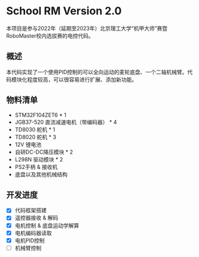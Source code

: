 # School RM Version 2.0
本项目是参与2022年（延期至2023年）北京理工大学“机甲大师”赛暨RoboMaster校内选拔赛的电控代码。

## 概述
本代码实现了一个使用PID控制的可以全向运动的麦轮底盘、一个二轴机械臂。代码模块化程度较高，可以很容易进行扩展、添加新功能。

## 物料清单
- STM32F104ZET6 * 1
- JGB37-520 直流减速电机（带编码器） * 4
- TD8030 舵机 * 1
- TD8020 舵机 * 3
- 12V 锂电池
- 自研DC-DC降压模块 * 2
- L298N 驱动模块 * 2
- PS2手柄 & 接收机
- 底盘以及其他机械结构

## 开发进度
- [x] 代码框架搭建
- [x] 遥控器接收 & 解码
- [x] 电机控制 & 底盘运动学解算
- [x] 电机编码器读取
- [x] 电机PID控制
- [ ] 机械臂控制
